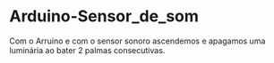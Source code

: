 # Arduino-Sensor_de_som
Com o Arruíno e com o sensor sonoro ascendemos e apagamos uma luminária ao bater 2 palmas consecutivas.

